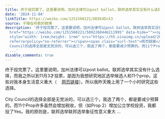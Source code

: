```yaml
---
title: 终于投完票了。这里要说明，加州法律可以post ballot。联邦选举其实没有什么选择，而我之所以到11月3才投票，是因为我想研究地区选举候选人和11个prop，这些对我...
date: '2024-11-04'
linkTitle: https://weibo.com/1251560221/OEEK4Dck3
source: 子陵在听歌的微博
description: '终于投完票了。这里要说明，加州法律可以post ballot。联邦选举其实没有什么选择，而我之所以到11月3才投票，是因为我想研究地区选举候选人和11个prop，这些对我本身生活意义重大（<a
  href="https://weibo.com/1251560221/5092260446211995" data-hide=""><span class="url-icon"><img
  style="width: 1rem;height: 1rem" src="https://h5.sinaimg.cn/upload/2015/09/25/3/timeline_card_small_web_default.png"
  referrerpolicy="no-referrer"></span><span class="surl-text">网页链接</span></a>）。所以我昨天晚上用了一个小时研究这些选择。<br><br>City
  Council的选择全部是无党派的，可以选三个，我选了两个，都是要减少预算的。而11个Prop许多虽然会增加税收，但（如Prop 2）增加公立学校投资，我都投了Yes。我的原则是，联邦选举联邦选举象征性意义重大
  ...'
disable_comments: true
---
```

终于投完票了。这里要说明，加州法律可以post ballot。联邦选举其实没有什么选择，而我之所以到11月3才投票，是因为我想研究地区选举候选人和11个prop，这些对我本身生活意义重大（<a href="https://weibo.com/1251560221/5092260446211995" data-hide=""><span class="url-icon"><img style="width: 1rem;height: 1rem" src="https://h5.sinaimg.cn/upload/2015/09/25/3/timeline_card_small_web_default.png" referrerpolicy="no-referrer"></span><span class="surl-text">网页链接</span></a>）。所以我昨天晚上用了一个小时研究这些选择。<br><br>City Council的选择全部是无党派的，可以选三个，我选了两个，都是要减少预算的。而11个Prop许多虽然会增加税收，但（如Prop 2）增加公立学校投资，我都投了Yes。我的原则是，联邦选举联邦选举象征性意义重大 ...
